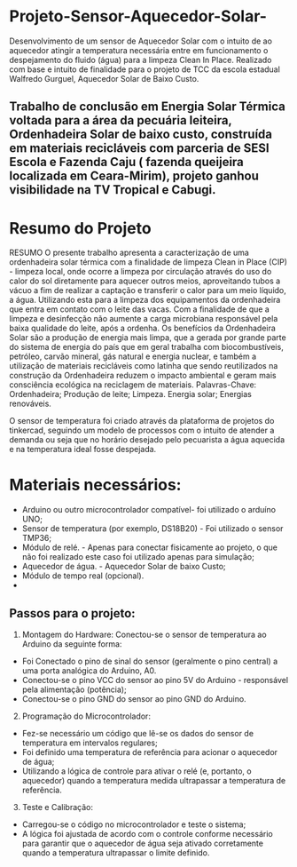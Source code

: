 # Projeto-Sensor-Aquecedor-Solar-
Desenvolvimento de um sensor de Aquecedor Solar com o intuito de ao aquecedor atingir a temperatura necessária entre em funcionamento o despejamento do fluido (água) para a limpeza Clean In Place. Realizado com base e intuito de finalidade para o projeto de TCC da escola estadual Walfredo Gurguel, Aquecedor Solar de Baixo Custo.

## Trabalho de conclusão em Energia Solar Térmica voltada para a área da pecuária leiteira, Ordenhadeira Solar de baixo custo, construída em materiais recicláveis com parceria de SESI Escola e Fazenda Caju ( fazenda queijeira localizada em Ceara-Mirim), projeto ganhou visibilidade na TV Tropical e Cabugi.

# Resumo do Projeto
RESUMO
O presente trabalho apresenta a caracterização de uma ordenhadeira solar térmica com a finalidade de limpeza Clean in Place (CIP) - limpeza local, onde ocorre a limpeza por circulação através do uso do calor do sol diretamente para aquecer outros meios, aproveitando tubos a vácuo a fim de realizar a captação e transferir o calor para um meio líquido, a água.  Utilizando esta para a limpeza dos equipamentos da ordenhadeira que entra em contato com o leite das vacas.  Com a finalidade de que a limpeza e desinfecção não aumente a carga microbiana responsável pela baixa qualidade do leite, após a ordenha. Os benefícios da Ordenhadeira Solar são a produção de energia mais limpa, que a gerada por grande parte do sistema de energia do país que em geral trabalha com biocombustíveis, petróleo, carvão mineral, gás natural e energia nuclear, e também a utilização de materiais recicláveis como latinha que sendo reutilizados na construção da Ordenhadeira reduzem o impacto ambiental e geram mais consciência ecológica na reciclagem de materiais.
Palavras-Chave: Ordenhadeira; Produção de leite; Limpeza. Energia solar; Energias renováveis.


O sensor de temperatura foi criado através da plataforma de projetos do tinkercad, seguindo um modelo de processos com o intuito de atender a demanda ou seja que no horário desejado pelo pecuarista a água aquecida e na temperatura ideal fosse despejada.

# Materiais necessários:
- Arduino ou outro microcontrolador compatível- foi utilizado o arduíno UNO;
- Sensor de temperatura (por exemplo, DS18B20) - Foi utilizado o sensor TMP36;
- Módulo de relé. - Apenas para conectar fisicamente ao projeto, o que não foi realizado este caso foi utilizado apenas para simulação;
- Aquecedor de água. - Aquecedor Solar de baixo Custo;
- Módulo de tempo real (opcional).
- 
## Passos para o projeto:
1. Montagem do Hardware:
Conectou-se o sensor de temperatura ao Arduino da seguinte forma:
- Foi Conectado o pino de sinal do sensor (geralmente o pino central) a uma porta analógica do Arduino, A0.
- Conectou-se o pino VCC do sensor ao pino 5V do Arduino - responsável pela alimentação (potência);
- Conectou-se o pino GND do sensor ao pino GND do Arduino.
2. Programação do Microcontrolador:
- Fez-se necessário um código que lê-se os dados do sensor de temperatura em intervalos regulares;
- Foi definido uma temperatura de referência para acionar o aquecedor de água;
- Utilizando a lógica de controle para ativar o relé (e, portanto, o aquecedor) quando a temperatura medida ultrapassar a temperatura de referência.

3. Teste e Calibração:
- Carregou-se o código no microcontrolador e teste o sistema;
- A lógica foi ajustada de acordo com o controle conforme necessário para garantir que o aquecedor de água seja ativado corretamente quando a temperatura ultrapassar o limite definido.
  
